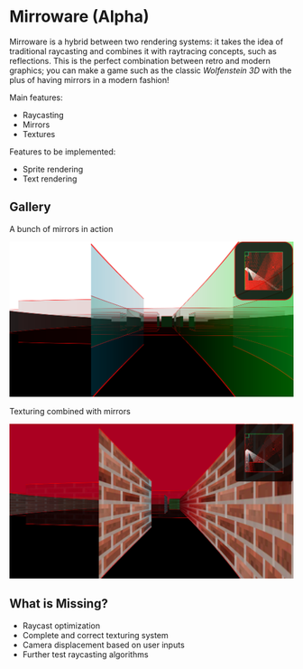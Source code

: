 # Mirroware   (Alpha)

Mirroware is a hybrid between two rendering systems: it takes the idea of traditional raycasting and combines it with raytracing concepts, such as reflections. This is the perfect combination between retro and modern graphics; you can make a game such as the classic <i>Wolfenstein 3D</i> with the plus of having mirrors in a modern fashion!

Main features:

- Raycasting 
- Mirrors
- Textures

Features to be implemented:

- Sprite rendering
- Text rendering

<h2> Gallery </h2>

A bunch of mirrors in action

![Mirroware - a mirror simulator](https://github.com/WebAxol/Mirroware/blob/main/img/image3.png)

Texturing combined with mirrors

![Mirroware - a mirror simulator](https://github.com/WebAxol/Mirroware/blob/main/img/image2.png)

<h2> What is Missing? </h2>

- Raycast optimization
- Complete and correct texturing system
- Camera displacement based on user inputs
- Further test raycasting algorithms

